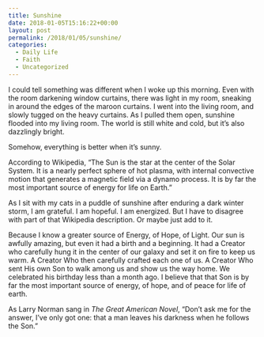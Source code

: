 ```yaml
---
title: Sunshine
date: 2018-01-05T15:16:22+00:00
layout: post
permalink: /2018/01/05/sunshine/
categories:
  - Daily Life
  - Faith
  - Uncategorized
---
```

I could tell something was different when I woke up this morning. Even with the room darkening window curtains, there was light in my room, sneaking in around the edges of the maroon curtains. I went into the living room, and slowly tugged on the heavy curtains. As I pulled them open, sunshine flooded into my living room. The world is still white and cold, but it’s also dazzlingly bright.

Somehow, everything is better when it’s sunny.

According to Wikipedia, “The Sun is the star at the center of the Solar System. It is a nearly perfect sphere of hot plasma, with internal convective motion that generates a magnetic field via a dynamo process. It is by far the most important source of energy for life on Earth.”

As I sit with my cats in a puddle of sunshine after enduring a dark winter storm, I am grateful. I am hopeful. I am energized. But I have to disagree with part of that Wikipedia description. Or maybe just add to it.

Because I know a greater source of Energy, of Hope, of Light. Our sun is awfully amazing, but even it had a birth and a beginning. It had a Creator who carefully hung it in the center of our galaxy and set it on fire to keep us warm. A Creator Who then carefully crafted each one of us. A Creator Who sent His own Son to walk among us and show us the way home. We celebrated his birthday less than a month ago. I believe that that Son is by far the most important source of energy, of hope, and of peace for life of earth.

As Larry Norman sang in _The Great American Novel_, “Don’t ask me for the answer, I’ve only got one: that a man leaves his darkness when he follows the Son.”

&nbsp;